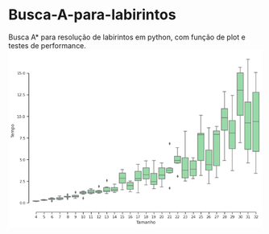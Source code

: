 # Busca-A-para-labirintos
Busca A* para resolução de labirintos em python, com função de plot e testes de performance.
![Boxplot](boxplot.png)
